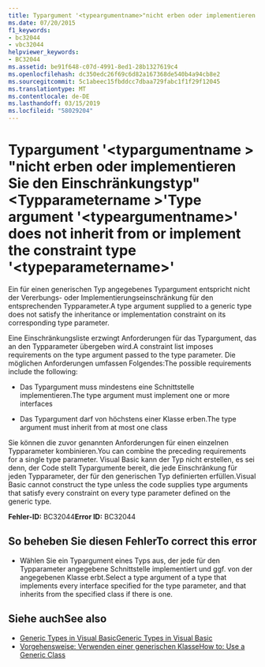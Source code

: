 ```yaml
---
title: Typargument '<typeargumentname>"nicht erben oder implementieren den Einschränkungstyp"<typeparametername>"
ms.date: 07/20/2015
f1_keywords:
- bc32044
- vbc32044
helpviewer_keywords:
- BC32044
ms.assetid: be91f648-c07d-4991-8ed1-28b1327619c4
ms.openlocfilehash: dc350edc26f69c6d82a167368de540b4a94cb8e2
ms.sourcegitcommit: 5c1abeec15fbddcc7dbaa729fabc1f1f29f12045
ms.translationtype: MT
ms.contentlocale: de-DE
ms.lasthandoff: 03/15/2019
ms.locfileid: "58029204"
---
```

# <a name="type-argument-typeargumentname-does-not-inherit-from-or-implement-the-constraint-type-typeparametername"></a><span data-ttu-id="e1d1a-102">Typargument '\<typargumentname > "nicht erben oder implementieren Sie den Einschränkungstyp"\<Typparametername >'</span><span class="sxs-lookup"><span data-stu-id="e1d1a-102">Type argument '\<typeargumentname>' does not inherit from or implement the constraint type '\<typeparametername>'</span></span>
<span data-ttu-id="e1d1a-103">Ein für einen generischen Typ angegebenes Typargument entspricht nicht der Vererbungs- oder Implementierungseinschränkung für den entsprechenden Typparameter.</span><span class="sxs-lookup"><span data-stu-id="e1d1a-103">A type argument supplied to a generic type does not satisfy the inheritance or implementation constraint on its corresponding type parameter.</span></span>  
  
 <span data-ttu-id="e1d1a-104">Eine Einschränkungsliste erzwingt Anforderungen für das Typargument, das an den Typparameter übergeben wird.</span><span class="sxs-lookup"><span data-stu-id="e1d1a-104">A constraint list imposes requirements on the type argument passed to the type parameter.</span></span> <span data-ttu-id="e1d1a-105">Die möglichen Anforderungen umfassen Folgendes:</span><span class="sxs-lookup"><span data-stu-id="e1d1a-105">The possible requirements include the following:</span></span>  
  
-   <span data-ttu-id="e1d1a-106">Das Typargument muss mindestens eine Schnittstelle implementieren.</span><span class="sxs-lookup"><span data-stu-id="e1d1a-106">The type argument must implement one or more interfaces</span></span>  
  
-   <span data-ttu-id="e1d1a-107">Das Typargument darf von höchstens einer Klasse erben.</span><span class="sxs-lookup"><span data-stu-id="e1d1a-107">The type argument must inherit from at most one class</span></span>  
  
 <span data-ttu-id="e1d1a-108">Sie können die zuvor genannten Anforderungen für einen einzelnen Typparameter kombinieren.</span><span class="sxs-lookup"><span data-stu-id="e1d1a-108">You can combine the preceding requirements for a single type parameter.</span></span> <span data-ttu-id="e1d1a-109">Visual Basic kann der Typ nicht erstellen, es sei denn, der Code stellt Typargumente bereit, die jede Einschränkung für jeden Typparameter, der für den generischen Typ definierten erfüllen.</span><span class="sxs-lookup"><span data-stu-id="e1d1a-109">Visual Basic cannot construct the type unless the code supplies type arguments that satisfy every constraint on every type parameter defined on the generic type.</span></span>  
  
 <span data-ttu-id="e1d1a-110">**Fehler-ID:** BC32044</span><span class="sxs-lookup"><span data-stu-id="e1d1a-110">**Error ID:** BC32044</span></span>  
  
## <a name="to-correct-this-error"></a><span data-ttu-id="e1d1a-111">So beheben Sie diesen Fehler</span><span class="sxs-lookup"><span data-stu-id="e1d1a-111">To correct this error</span></span>  
  
-   <span data-ttu-id="e1d1a-112">Wählen Sie ein Typargument eines Typs aus, der jede für den Typparameter angegebene Schnittstelle implementiert und ggf. von der angegebenen Klasse erbt.</span><span class="sxs-lookup"><span data-stu-id="e1d1a-112">Select a type argument of a type that implements every interface specified for the type parameter, and that inherits from the specified class if there is one.</span></span>  
  
## <a name="see-also"></a><span data-ttu-id="e1d1a-113">Siehe auch</span><span class="sxs-lookup"><span data-stu-id="e1d1a-113">See also</span></span>

- [<span data-ttu-id="e1d1a-114">Generic Types in Visual Basic</span><span class="sxs-lookup"><span data-stu-id="e1d1a-114">Generic Types in Visual Basic</span></span>](../../visual-basic/programming-guide/language-features/data-types/generic-types.md)
- [<span data-ttu-id="e1d1a-115">Vorgehensweise: Verwenden einer generischen Klasse</span><span class="sxs-lookup"><span data-stu-id="e1d1a-115">How to: Use a Generic Class</span></span>](../../visual-basic/programming-guide/language-features/data-types/how-to-use-a-generic-class.md)
